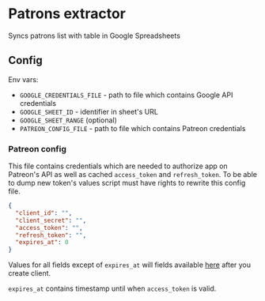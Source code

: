 Patrons extractor
=================

Syncs patrons list with table in Google Spreadsheets

Config
------

Env vars:
* `GOOGLE_CREDENTIALS_FILE` - path to file which contains Google API credentials
* `GOOGLE_SHEET_ID` - identifier in sheet's URL 
* `GOOGLE_SHEET_RANGE` (optional)
* `PATREON_CONFIG_FILE` - path to file which contains Patreon credentials

### Patreon config

This file contains credentials which are needed to authorize app on Patreon's API as well as cached `access_token` and `refresh_token`. To be able to dump new token's values script must have rights to rewrite this config file.

```json
{
  "client_id": "",
  "client_secret": "",
  "access_token": "",
  "refresh_token": "",
  "expires_at": 0
}
```

Values for all fields except of `expires_at` will fields available [here](https://www.patreon.com/portal/registration/register-clients) after you create client.

`expires_at` contains timestamp until when `access_token` is valid.
